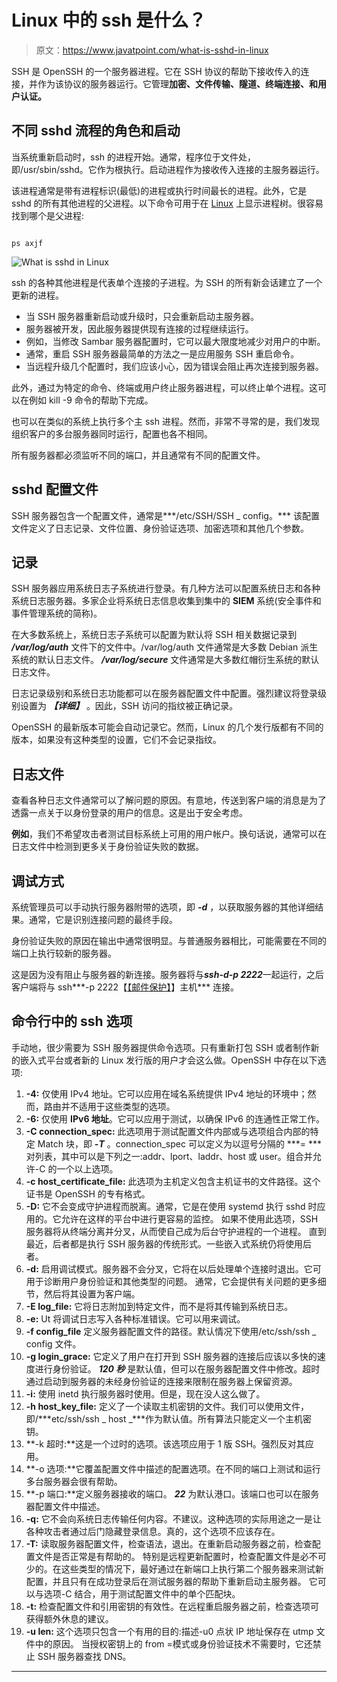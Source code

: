 # Linux 中的 ssh 是什么？

> 原文：<https://www.javatpoint.com/what-is-sshd-in-linux>

SSH 是 OpenSSH 的一个服务器进程。它在 SSH 协议的帮助下接收传入的连接，并作为该协议的服务器运行。它管理**加密、文件传输、隧道、终端连接、**和**用户认证。**

## 不同 sshd 流程的角色和启动

当系统重新启动时，ssh 的进程开始。通常，程序位于文件处，即/usr/sbin/sshd。它作为根执行。启动进程作为接收传入连接的主服务器运行。

该进程通常是带有进程标识(最低)的进程或执行时间最长的进程。此外，它是 sshd 的所有其他进程的父进程。以下命令可用于在 [Linux](https://www.javatpoint.com/linux-tutorial) 上显示进程树。很容易找到哪个是父进程:

```

ps axjf

```

![What is sshd in Linux](img/c7679e060b6a78e1beb6943e3241389c.png)

ssh 的各种其他进程是代表单个连接的子进程。为 SSH 的所有新会话建立了一个更新的进程。

*   当 SSH 服务器重新启动或升级时，只会重新启动主服务器。
*   服务器被开发，因此服务器提供现有连接的过程继续运行。
*   例如，当修改 Sambar 服务器配置时，它可以最大限度地减少对用户的中断。
*   通常，重启 SSH 服务器最简单的方法之一是应用服务 SSH 重启命令。
*   当远程升级几个配置时，我们应该小心，因为错误会阻止再次连接到服务器。

此外，通过为特定的命令、终端或用户终止服务器进程，可以终止单个进程。这可以在例如 kill -9 <processid>命令的帮助下完成。</processid>

也可以在类似的系统上执行多个主 ssh 进程。然而，非常不寻常的是，我们发现组织客户的多台服务器同时运行，配置也各不相同。

所有服务器都必须监听不同的端口，并且通常有不同的配置文件。

## sshd 配置文件

SSH 服务器包含一个配置文件，通常是***/etc/SSH/SSH _ config。*** 该配置文件定义了日志记录、文件位置、身份验证选项、加密选项和其他几个参数。

## 记录

SSH 服务器应用系统日志子系统进行登录。有几种方法可以配置系统日志和各种系统日志服务器。多家企业将系统日志信息收集到集中的 **SIEM** 系统(安全事件和事件管理系统的简称)。

在大多数系统上，系统日志子系统可以配置为默认将 SSH 相关数据记录到 ***/var/log/auth*** 文件下的文件中。/var/log/auth 文件通常是大多数 Debian 派生系统的默认日志文件。 ***/var/log/secure*** 文件通常是大多数红帽衍生系统的默认日志文件。

日志记录级别和系统日志功能都可以在服务器配置文件中配置。强烈建议将登录级别设置为 ***【详细】*** 。因此，SSH 访问的指纹被正确记录。

OpenSSH 的最新版本可能会自动记录它。然而，Linux 的几个发行版都有不同的版本，如果没有这种类型的设置，它们不会记录指纹。

## 日志文件

查看各种日志文件通常可以了解问题的原因。有意地，传送到客户端的消息是为了透露一点关于以身份登录的用户的信息。这是出于安全考虑。

**例如**，我们不希望攻击者测试目标系统上可用的用户帐户。换句话说，通常可以在日志文件中检测到更多关于身份验证失败的数据。

## 调试方式

系统管理员可以手动执行服务器附带的选项，即 ***-d*** ，以获取服务器的其他详细结果。通常，它是识别连接问题的最终手段。

身份验证失败的原因在输出中通常很明显。与普通服务器相比，可能需要在不同的端口上执行较新的服务器。

这是因为没有阻止与服务器的新连接。服务器将与***ssh-d-p 2222***一起运行，之后客户端将与 ssh***-p 2222【[【邮件保护】](/cdn-cgi/l/email-protection)】主机*** 连接。

## 命令行中的 ssh 选项

手动地，很少需要为 SSH 服务器提供命令选项。只有重新打包 SSH 或者制作新的嵌入式平台或者新的 Linux 发行版的用户才会这么做。OpenSSH 中存在以下选项:

1.  **-4:** 仅使用 IPv4 地址。它可以应用在域名系统提供 IPv4 地址的环境中；然而，路由并不适用于这些类型的选项。
2.  **-6:** 仅使用 **IPv6 地址**。它可以应用于测试，以确保 IPv6 的连通性正常工作。
3.  **-C connection_spec:** 此选项用于测试配置文件内部或与选项组合内部的特定 Match 块，即 ***-T*** 。connection_spec 可以定义为以逗号分隔的 ***<keyword>= <value></value></keyword>***对列表，其中可以是下列之一:addr、lport、laddr、host 或 user。组合并允许-C 的一个以上选项。
4.  **-c host_certificate_file:** 此选项为主机定义包含主机证书的文件路径。这个证书是 OpenSSH 的专有格式。
5.  **-D:** 它不会变成守护进程而脱离。通常，它是在使用 systemd 执行 sshd 时应用的。它允许在这样的平台中进行更容易的监控。
    如果不使用此选项，SSH 服务器将从终端分离并分叉，从而使自己成为后台守护进程的一个进程。
    直到最近，后者都是执行 SSH 服务器的传统形式。一些嵌入式系统仍将使用后者。
6.  **-d:** 启用调试模式。服务器不会分叉，它将在以后处理单个连接时退出。它可用于诊断用户身份验证和其他类型的问题。
    通常，它会提供有关问题的更多细节，然后将其设置为客户端。
7.  **-E log_file:** 它将日志附加到特定文件，而不是将其传输到系统日志。
8.  **-e:** Ut 将调试日志写入各种标准错误。它可以用来调试。
9.  **-f config_file** 定义服务器配置文件的路径。默认情况下使用/etc/ssh/ssh _ config 文件。
10.  **-g login_grace:** 它定义了用户在打开到 SSH 服务器的连接后应该以多快的速度进行身份验证。 ***120 秒*** 是默认值，但可以在服务器配置文件中修改。超时通过启动到服务器的未经身份验证的连接来限制在服务器上保留资源。
11.  **-i:** 使用 inetd 执行服务器时使用。但是，现在没人这么做了。
12.  **-h host_key_file:** 定义了一个读取主机密钥的文件。我们可以使用文件，即/***etc/ssh/ssh _ host _***作为默认值。所有算法只能定义一个主机密钥。
13.  **-k 超时:**这是一个过时的选项。该选项应用于 1 版 SSH。强烈反对其应用。
14.  **-o 选项:**它覆盖配置文件中描述的配置选项。在不同的端口上测试和运行多台服务器会很有帮助。
15.  **-p 端口:**定义服务器接收的端口。 ***22*** 为默认港口。该端口也可以在服务器配置文件中描述。
16.  **-q:** 它不会向系统日志传输任何内容。不建议。这种选项的实际用途之一是让各种攻击者通过后门隐藏登录信息。真的，这个选项不应该存在。
17.  **-T:**
    读取服务器配置文件，检查语法，退出。在重新启动服务器之前，检查配置文件是否正常是有帮助的。
    特别是远程更新配置时，检查配置文件是必不可少的。在这些类型的情况下，最好通过在新端口上执行第二个服务器来测试新配置，并且只有在成功登录后在测试服务器的帮助下重新启动主服务器。
    它可以与选项-C 结合，用于测试配置文件中的单个匹配块。
18.  **-t:** 检查配置文件和引用密钥的有效性。在远程重启服务器之前，检查选项可获得额外休息的建议。
19.  **-u len:** 这个选项只包含一个有用的目的:描述-u0 点状 IP 地址保存在 utmp 文件中的原因。
    当授权密钥上的 from =模式或身份验证技术不需要时，它还禁止 SSH 服务器查找 DNS。

* * *